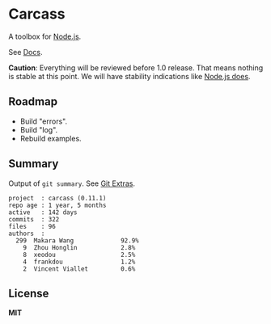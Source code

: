 # Carcass

A toolbox for [Node.js](http://nodejs.org/).

See [Docs](http://wiredcraft.com/carcass).

__Caution__: Everything will be reviewed before 1.0 release. That means nothing is stable at this point. We will have stability indications like [Node.js does](http://nodejs.org/api/documentation.html#documentation_stability_index).

## Roadmap

* Build "errors".
* Build "log".
* Rebuild examples.

## Summary

Output of `git summary`. See [Git Extras](https://github.com/visionmedia/git-extras).

```
project  : carcass (0.11.1)
repo age : 1 year, 5 months
active   : 142 days
commits  : 322
files    : 96
authors  :
  299  Makara Wang             92.9%
    9  Zhou Honglin            2.8%
    8  xeodou                  2.5%
    4  frankdou                1.2%
    2  Vincent Viallet         0.6%
```

## License

__MIT__
